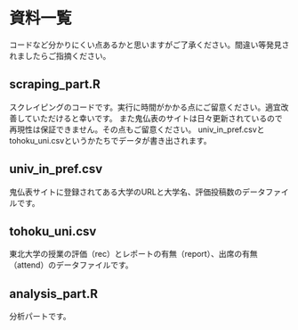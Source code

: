 # 資料一覧
コードなど分かりにくい点あるかと思いますがご了承ください。間違い等発見されましたらご指摘ください。

## scraping_part.R 
スクレイピングのコードです。実行に時間がかかる点にご留意ください。適宜改善していただけると幸いです。
また鬼仏表のサイトは日々更新されているので再現性は保証できません。その点もご留意ください。
univ_in_pref.csvとtohoku_uni.csvというかたちでデータが書き出されます。

## univ_in_pref.csv
鬼仏表サイトに登録されてある大学のURLと大学名、評価投稿数のデータファイルです。

## tohoku_uni.csv
東北大学の授業の評価（rec）とレポートの有無（report）、出席の有無（attend）のデータファイルです。

## analysis_part.R
分析パートです。
